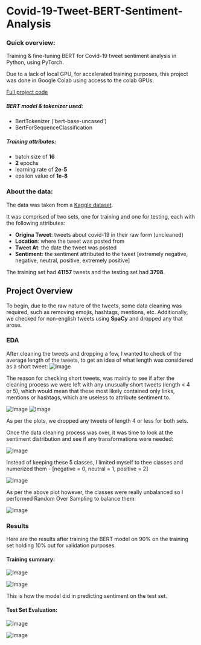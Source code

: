 # Covid-19-Tweet-BERT-Sentiment-Analysis


### Quick overview:
Training &amp; fine-tuning BERT for Covid-19 tweet sentiment analysis in Python, using PyTorch.

Due to a lack of local GPU, for accelerated training purposes, this project was done in Google Colab using access to the colab GPUs.

[Full project code](https://github.com/ckelaid/Covid-19-Tweet-BERT-Sentiment-Analysis/blob/main/Covid_19_Tweet_BERT_Sentiment_Analysis.ipynb)

##### BERT model & tokenizer used:
- BertTokenizer ('bert-base-uncased')
- BertForSequenceClassification

##### Training attributes:
- batch size of **16**
- **2** epochs
- learning rate of **2e-5**
- epsilon value of **1e-8**

### About the data:
The data was taken from a [Kaggle dataset](https://www.kaggle.com/datatattle/covid-19-nlp-text-classification).

It was comprised of two sets, one for training and one for testing, each with the following attributes:
- **Origina Tweet**: tweets about covid-19 in their raw form (uncleaned)
- **Location**: where the tweet was posted from
- **Tweet At**: the date the tweet was posted
- **Sentiment**: the sentiment attributed to the tweet [extremely negative, negative, neutral, positive, extremely positive]

The training set had **41157** tweets and the testing set had **3798**.

## Project Overview
To begin, due to the raw nature of the tweets, some data cleaning was required, such as removing emojis, hashtags, mentions, etc.
Additionally, we checked for non-english tweets using **SpaCy** and dropped any that arose.

### EDA
After cleaning the tweets and dropping a few, I wanted to check of the average length of the tweets, to get an idea of what length was considered as a short tweet:
![Image](Avg_tweet_length_per_class.png)

The reason for checking short tweets, was mainly to see if after the cleaning process we were left with any unusually short tweets (length < 4 or 5), which would mean that these most likely contained only links, mentions or hashtags, which are useless to attribute sentiment to.

![Image](train_tweets_<_20.png) ![Image](test_tweets_<_20.png) 

As per the plots, we dropped any tweets of length 4 or less for both sets.

Once the data cleaning process was over, it was time to look at the sentiment distribution and see if any transformations were needed:

![Image](sent_dist_1.png)

Instead of keeping these 5 classes, I limited myself to thee classes and numerized them - [negative = 0, neutral = 1, positive = 2]

![Image](sent_dist_2.png)

As per the above plot however, the classes were really unbalanced so I performed Random Over Sampling to balance them:

![Image](sent_dist_3.png)


### Results
Here are the results after training the BERT model on 90% on the training set holding 10% out for validation purposes.

#### Training summary:

![Image](training_summary.png)

![Image](train_vs_valid_loss.png) 


This is how the model did in predicting sentiment on the test set.

#### Test Set Evaluation:
![Image](conf_matrix.png)


![Image](eval_metric.png)
